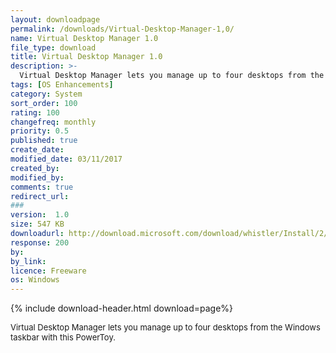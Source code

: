 ```yaml
---
layout: downloadpage
permalink: /downloads/Virtual-Desktop-Manager-1,0/
name: Virtual Desktop Manager 1.0
file_type: download
title: Virtual Desktop Manager 1.0
description: >-
  Virtual Desktop Manager lets you manage up to four desktops from the Windows taskbar with this PowerToy
tags: [OS Enhancements]
category: System
sort_order: 100
rating: 100
changefreq: monthly
priority: 0.5
published: true
create_date:
modified_date: 03/11/2017
created_by:
modified_by:
comments: true
redirect_url:
###
version:  1.0
size: 547 KB
downloadurl: http://download.microsoft.com/download/whistler/Install/2/WXP/EN-US/DeskmanPowertoySetup.exe
response: 200
by:
by_link:
licence: Freeware
os: Windows
---
```


{% include download-header.html download=page%}

<p style="fix-download-text !important">
<p><font size="2"><p>Virtual Desktop Manager lets you manage up to four desktops from the Windows taskbar with this PowerToy.</p></p></p>
